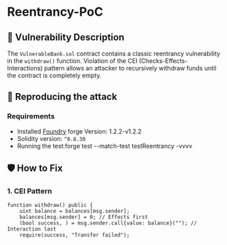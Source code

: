 # Reentrancy-PoC
## 📌 Vulnerability Description
The `VulnerableBank.sol` contract contains a classic reentrancy vulnerability in the `withdraw()` function. Violation of the CEI (Checks-Effects-Interactions) pattern allows an attacker to recursively withdraw funds until the contract is completely empty.
## 🚀 Reproducing the attack

### Requirements
- Installed [Foundry](https://getfoundry.sh) forge Version: 1.2.2-v1.2.2
- Solidity version: `^0.8.30`
- Running the test:forge test --match-test testReentrancy -vvvv
## 🛡️ How to Fix
### 1. CEI Pattern
```solidity
function withdraw() public {
    uint balance = balances[msg.sender];
    balances[msg.sender] = 0; // Effects first
    (bool success, ) = msg.sender.call{value: balance}(""); // Interaction last
    require(success, "Transfer failed");
